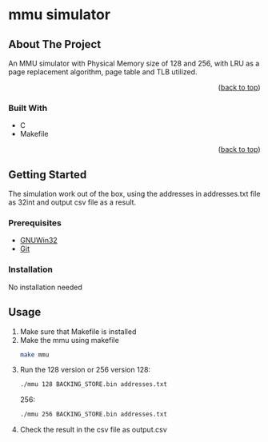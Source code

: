 # mmu simulator

<!-- ABOUT THE PROJECT -->

## About The Project

An MMU simulator with Physical Memory size of 128 and 256, with LRU as a page replacement algorithm, page table and TLB utilized.

<p align="right">(<a href="#top">back to top</a>)</p>

### Built With

- C
- Makefile

<p align="right">(<a href="#top">back to top</a>)</p>

<!-- GETTING STARTED -->

## Getting Started

The simulation work out of the box, using the addresses in addresses.txt file as 32int and output csv file as a result.

### Prerequisites

- [GNUWin32](http://gnuwin32.sourceforge.net/install.html)
- [Git](https://git-scm.com/download)

### Installation

No installation needed

## Usage

1. Make sure that Makefile is installed
2. Make the mmu using makefile
   ```sh
   make mmu
   ```
3. Run the 128 version or 256 version
   128:
   ```sh
   ./mmu 128 BACKING_STORE.bin addresses.txt
   ```
   256:
   ```sh
   ./mmu 256 BACKING_STORE.bin addresses.txt
   ```
4. Check the result in the csv file as output.csv
